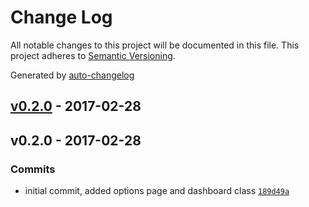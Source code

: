 # Change Log
All notable changes to this project will be documented in this file. This project adheres to [Semantic Versioning](http://semver.org/).

Generated by [auto-changelog](https://github.com/CookPete/auto-changelog)


## [v0.2.0](https://github.com/tpkemme/wp-cloudflare-dashboard/compare/v0.2.0...v0.2.0) - 2017-02-28


## v0.2.0 - 2017-02-28

### Commits
* initial commit, added options page and dashboard class [`189d49a`](https://github.com/tpkemme/wp-cloudflare-dashboard/commit/189d49ab8d5b3fdd16ff0d69955d8970b81f8f37)
